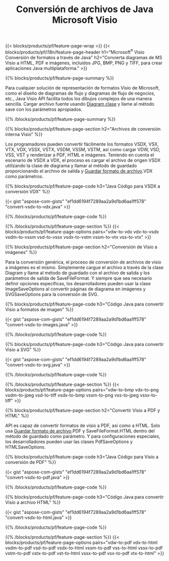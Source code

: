﻿---
title: Conversión de archivos de Java Microsoft Visio
url: /es/java/conversion/
description: Convierta los formatos Visio de Microsoft VSDX VSX VDX VTX VSSX VSTX VSDM VSTM VSSM VDW VSD VST VSS a imágenes HTML y PDF con pocas líneas de código Java.
---
{{< blocks/products/pf/feature-page-wrap >}}
{{< blocks/products/pf/i18n/feature-page-header h1="Microsoft<sup>&reg;</sup> Visio Conversión de formatos a través de Java" h2="Convierta diagramas de MS Visio a HTML, PDF e imágenes, incluidos JPG, BMP, PNG y TIFF, para crear aplicaciones Java multiplataforma." >}}

{{% blocks/products/pf/feature-page-summary %}}

Para cualquier solución de representación de formatos Visio de Microsoft, como el diseño de diagramas de flujo y diagramas de flujo de negocios, etc., Java Visio API facilita todos los dibujos complejos de una manera sencilla. Cargar archivo fuente usando [Diagram clase](https://apireference.aspose.com/diagram/java/com.aspose.diagram/Diagram) y llame al método save con los parámetros apropiados.

{{% /blocks/products/pf/feature-page-summary %}}

{{% blocks/products/pf/feature-page-section h2="Archivos de conversión interna Visio" %}}

Los programadores pueden convertir fácilmente los formatos VSDX, VSX, VTX, VDX, VSSX, VSTX, VSDM, VSSM, VSTM, así como cargar VDW, VSD, VSS, VST y renderizar a PDF, HTML e imágenes. Teniendo en cuenta el escenario de VSDX a VDX, el proceso es cargar el archivo de origen VSDX utilizando la clase de diagrama y llamar al método de guardado proporcionando el archivo de salida y [Guardar formato de archivo](https://apireference.aspose.com/diagram/java/com.aspose.diagram/SaveFileFormat).VDX como parámetros. 

{{% blocks/products/pf/feature-page-code h3="Java Código para VSDX a conversión VDX" %}}

{{< gist "aspose-com-gists" "ef1dd6194f7289aa2a9d1bd6aa1ff578" "convert-vsdx-to-vdx.java" >}}

{{% /blocks/products/pf/feature-page-code %}}

{{% /blocks/products/pf/feature-page-section %}}
{{< blocks/products/pf/feature-page-options pairs="vdw-to-vdx vdx-to-vsdx vsdm-to-vssm vsd-to-vssx vsdx-to-vstm vssm-to-vtx vss-to-vtx" >}}

{{% blocks/products/pf/feature-page-section h2="Conversión de Visio a imágenes" %}}

Para la conversión genérica, el proceso de conversión de archivos de visio a imágenes es el mismo. Simplemente cargue el archivo a través de la clase Diagram y llame al método de guardado con el archivo de salida y los parámetros de salida de SaveFileFormat. Y siempre que sea necesario definir opciones específicas, los desarrolladores pueden usar la clase ImageSaveOptions al convertir páginas de diagrama en imágenes y SVGSaveOptions para la conversión de SVG.

{{% blocks/products/pf/feature-page-code h3="Código Java para convertir Visio a formatos de imagen" %}}

{{< gist "aspose-com-gists" "ef1dd6194f7289aa2a9d1bd6aa1ff578" "convert-vsdx-to-images.java" >}}

{{% /blocks/products/pf/feature-page-code %}}

{{% blocks/products/pf/feature-page-code h3="Código Java para convertir Visio a SVG" %}}

{{< gist "aspose-com-gists" "ef1dd6194f7289aa2a9d1bd6aa1ff578" "convert-vsdx-to-svg.java" >}}

{{% /blocks/products/pf/feature-page-code %}}

{{% /blocks/products/pf/feature-page-section %}}
{{< blocks/products/pf/feature-page-options pairs="vdw-to-bmp vdx-to-png vsdm-to-jpeg vsd-to-tiff vsdx-to-bmp vssm-to-png vss-to-jpeg vssx-to-tiff" >}}

{{% blocks/products/pf/feature-page-section h2="Convertir Visio a PDF y HTML" %}}

API es capaz de convertir formatos de visio a PDF, así como a HTML. Solo usa [Guardar formato de archivo](https://apireference.aspose.com/diagram/java/com.aspose.diagram/SaveFileFormat).PDF y SaveFileFormat.HTML dentro del método de guardado como parámetro. Y para configuraciones especiales, los desarrolladores pueden usar las clases PdfSaveOptions y HTMLSaveOptions.

{{% blocks/products/pf/feature-page-code h3="Java Código para Visio a conversión de PDF" %}}

{{< gist "aspose-com-gists" "ef1dd6194f7289aa2a9d1bd6aa1ff578" "convert-vsdx-to-pdf.java" >}}

{{% /blocks/products/pf/feature-page-code %}}

{{% blocks/products/pf/feature-page-code h3="Código Java para convertir Visio a archivo HTML" %}}

{{< gist "aspose-com-gists" "ef1dd6194f7289aa2a9d1bd6aa1ff578" "convert-vsdx-to-html.java" >}}

{{% /blocks/products/pf/feature-page-code %}}

{{% /blocks/products/pf/feature-page-section %}}
{{< blocks/products/pf/feature-page-options pairs="vdw-to-pdf vdx-to-html vsdm-to-pdf vsd-to-pdf vsdx-to-html vssm-to-pdf vss-to-html vssx-to-pdf vstm-to-pdf vstx-to-pdf vst-to-html vssx-to-pdf vsx-to-pdf vtx-to-html" >}}